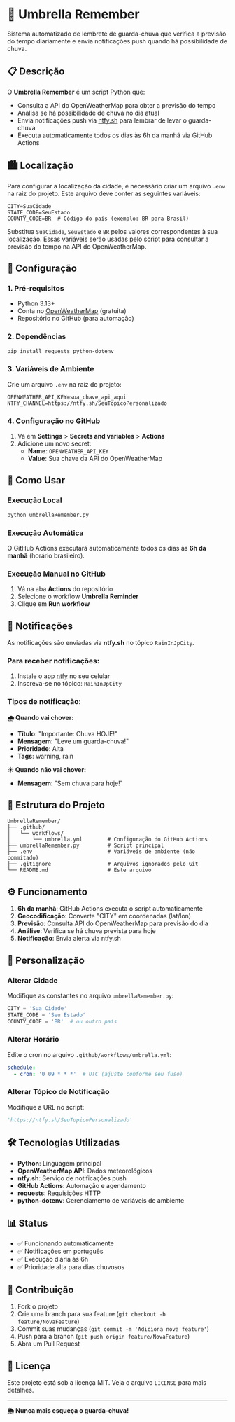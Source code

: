 # 🌂 Umbrella Remember

Sistema automatizado de lembrete de guarda-chuva que verifica a previsão do tempo diariamente e envia notificações push quando há possibilidade de chuva.

## 📋 Descrição

O **Umbrella Remember** é um script Python que:
- Consulta a API do OpenWeatherMap para obter a previsão do tempo
- Analisa se há possibilidade de chuva no dia atual
- Envia notificações push via [ntfy.sh](https://ntfy.sh) para lembrar de levar o guarda-chuva
- Executa automaticamente todos os dias às 6h da manhã via GitHub Actions

## 🏙️ Localização

Para configurar a localização da cidade, é necessário criar um arquivo `.env` na raiz do projeto. Este arquivo deve conter as seguintes variáveis:

```env
CITY=SuaCidade
STATE_CODE=SeuEstado
COUNTY_CODE=BR  # Código do país (exemplo: BR para Brasil)
```

Substitua `SuaCidade`, `SeuEstado` e `BR` pelos valores correspondentes à sua localização. Essas variáveis serão usadas pelo script para consultar a previsão do tempo na API do OpenWeatherMap.

## 🔧 Configuração

### 1. Pré-requisitos

- Python 3.13+
- Conta no [OpenWeatherMap](https://openweathermap.org/api) (gratuita)
- Repositório no GitHub (para automação)

### 2. Dependências

```bash
pip install requests python-dotenv
```

### 3. Variáveis de Ambiente

Crie um arquivo `.env` na raiz do projeto:

```env
OPENWEATHER_API_KEY=sua_chave_api_aqui
NTFY_CHANNEL=https://ntfy.sh/SeuTopicoPersonalizado
```

### 4. Configuração no GitHub

1. Vá em **Settings** > **Secrets and variables** > **Actions**
2. Adicione um novo secret:
   - **Name**: `OPENWEATHER_API_KEY`
   - **Value**: Sua chave da API do OpenWeatherMap

## 🚀 Como Usar

### Execução Local
```bash
python umbrellaRemember.py
```

### Execução Automática
O GitHub Actions executará automaticamente todos os dias às **6h da manhã** (horário brasileiro).

### Execução Manual no GitHub
1. Vá na aba **Actions** do repositório
2. Selecione o workflow **Umbrella Reminder**
3. Clique em **Run workflow**

## 📱 Notificações

As notificações são enviadas via **ntfy.sh** no tópico `RainInJpCity`.

### Para receber notificações:
1. Instale o app [ntfy](https://ntfy.sh/app) no seu celular
2. Inscreva-se no tópico: `RainInJpCity`

### Tipos de notificação:

**🌧️ Quando vai chover:**
- **Título**: "Importante: Chuva HOJE!"
- **Mensagem**: "Leve um guarda-chuva!"
- **Prioridade**: Alta
- **Tags**: warning, rain

**☀️ Quando não vai chover:**
- **Mensagem**: "Sem chuva para hoje!"

## 📁 Estrutura do Projeto

```
UmbrellaRemember/
├── .github/
│   └── workflows/
│       └── umbrella.yml        # Configuração do GitHub Actions
├── umbrellaRemember.py         # Script principal
├── .env                        # Variáveis de ambiente (não commitado)
├── .gitignore                  # Arquivos ignorados pelo Git
└── README.md                   # Este arquivo
```

## ⚙️ Funcionamento

1. **6h da manhã**: GitHub Actions executa o script automaticamente
2. **Geocodificação**: Converte "CITY" em coordenadas (lat/lon)
3. **Previsão**: Consulta API do OpenWeatherMap para previsão do dia
4. **Análise**: Verifica se há chuva prevista para hoje
5. **Notificação**: Envia alerta via ntfy.sh

## 🔄 Personalização

### Alterar Cidade
Modifique as constantes no arquivo `umbrellaRemember.py`:

```python
CITY = 'Sua Cidade'
STATE_CODE = 'Seu Estado'
COUNTY_CODE = 'BR'  # ou outro país
```

### Alterar Horário
Edite o cron no arquivo `.github/workflows/umbrella.yml`:

```yaml
schedule:
  - cron: '0 09 * * *'  # UTC (ajuste conforme seu fuso)
```

### Alterar Tópico de Notificação
Modifique a URL no script:

```python
'https://ntfy.sh/SeuTopicoPersonalizado'
```

## 🛠️ Tecnologias Utilizadas

- **Python**: Linguagem principal
- **OpenWeatherMap API**: Dados meteorológicos
- **ntfy.sh**: Serviço de notificações push
- **GitHub Actions**: Automação e agendamento
- **requests**: Requisições HTTP
- **python-dotenv**: Gerenciamento de variáveis de ambiente

## 📊 Status

- ✅ Funcionando automaticamente
- ✅ Notificações em português
- ✅ Execução diária às 6h
- ✅ Prioridade alta para dias chuvosos

## 🤝 Contribuição

1. Fork o projeto
2. Crie uma branch para sua feature (`git checkout -b feature/NovaFeature`)
3. Commit suas mudanças (`git commit -m 'Adiciona nova feature'`)
4. Push para a branch (`git push origin feature/NovaFeature`)
5. Abra um Pull Request

## 📄 Licença

Este projeto está sob a licença MIT. Veja o arquivo `LICENSE` para mais detalhes.

---

**🌦️ Nunca mais esqueça o guarda-chuva!**